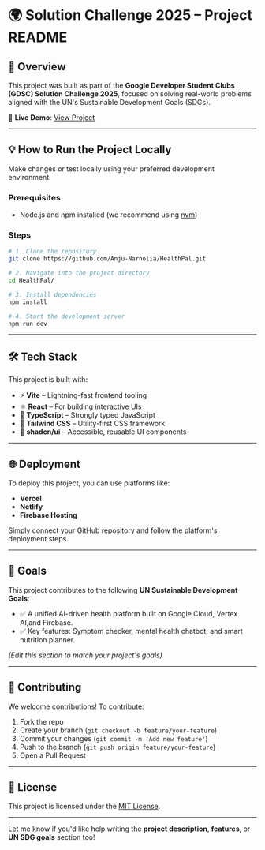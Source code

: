 

# 🌍 Solution Challenge 2025 – Project README

## 🧠 Overview

This project was built as part of the **Google Developer Student Clubs (GDSC) Solution Challenge 2025**, focused on solving real-world problems aligned with the UN's Sustainable Development Goals (SDGs).

🚀 **Live Demo**: [View Project](https://healthpal-ai.netlify.app/)

---

## 💡 How to Run the Project Locally

Make changes or test locally using your preferred development environment.

### Prerequisites
- Node.js and npm installed (we recommend using [nvm](https://github.com/nvm-sh/nvm#installing-and-updating))

### Steps

```bash
# 1. Clone the repository
git clone https://github.com/Anju-Narnolia/HealthPal.git

# 2. Navigate into the project directory
cd HealthPal/

# 3. Install dependencies
npm install

# 4. Start the development server
npm run dev
```

---

## 🛠️ Tech Stack

This project is built with:

- ⚡ **Vite** – Lightning-fast frontend tooling
- ⚛️ **React** – For building interactive UIs
- 🔷 **TypeScript** – Strongly typed JavaScript
- 💨 **Tailwind CSS** – Utility-first CSS framework
- 🎨 **shadcn/ui** – Accessible, reusable UI components

---

## 🌐 Deployment

To deploy this project, you can use platforms like:

- **Vercel**
- **Netlify**
- **Firebase Hosting**

Simply connect your GitHub repository and follow the platform's deployment steps.

---

## 📌 Goals

This project contributes to the following **UN Sustainable Development Goals**:

- ✅ A unified AI-driven health platform built on Google Cloud, Vertex AI,and Firebase.
- ✅  Key features: Symptom checker, mental health chatbot, and smart nutrition planner.

*(Edit this section to match your project's goals)*

---

## 🙌 Contributing

We welcome contributions! To contribute:

1. Fork the repo
2. Create your branch (`git checkout -b feature/your-feature`)
3. Commit your changes (`git commit -m 'Add new feature'`)
4. Push to the branch (`git push origin feature/your-feature`)
5. Open a Pull Request

---

## 📄 License

This project is licensed under the [MIT License](LICENSE).

---

Let me know if you'd like help writing the **project description**, **features**, or **UN SDG goals** section too!
